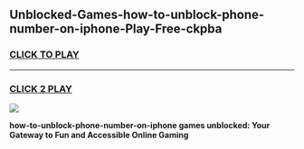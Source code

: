 
## Unblocked-Games-how-to-unblock-phone-number-on-iphone-Play-Free-ckpba
<h3>
<a href="https://premium76.site?title=how-to-unblock-phone-number-on-iphone&ref=23A">CLICK TO PLAY</a></h3>
<hr>

<h3>
<a href="https://premium76.site?title=how-to-unblock-phone-number-on-iphone&ref=23A">CLICK 2 PLAY</a>
  
</h3>

<a href="https://premium76.site?title=how-to-unblock-phone-number-on-iphone&ref=23A"><img src="https://clearcache.store/games.png"></a>


**how-to-unblock-phone-number-on-iphone games unblocked: Your Gateway to Fun and Accessible Online Gaming**

